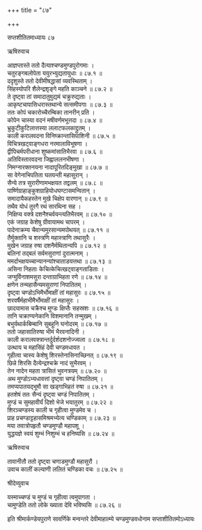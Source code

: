 +++
title = "८७"

+++

सप्तशीतितमाध्यायः ८७  

ऋषिरुवाच  

आज्ञप्तास्ते ततो दैत्याश्चण्डमुण्डपुरोगमाः  ।  
चतुरङ्गबलोपेता ययुरभ्युद्यतायुधाः  ॥ ८७.१ ॥  
ददृशुस्ते ततो देवीमीषद्धासां व्यवस्थिताम्  ।  
सिंहस्योपरि शैलेन्द्रशृङ्गे महति काञ्चने  ॥ ८७.२ ॥  
ते दृष्ट्वा तां समादातुमुद्यमं चक्रुरुद्यताः  ।  
आकृष्टचापासिधरास्तथान्ये सत्समीपगाः  ॥ ८७.३ ॥  
ततः कोपं चकारोच्चैरम्बिका तानरीन् प्रति  ।  
कोपेन चास्या वदनं मषीवर्णमभूत्तदा  ॥ ८७.४ ॥  
भ्रुकुटीकुटिलात्तस्या ललाटफलकाद्द्रुतम्  ।  
काली करालवदना विनिष्क्रान्तासिपाशिनी  ॥ ८७.५ ॥  
विचित्रखट्वाङ्गधरा नरमालाविभूषणा  ।  
द्वीपिचर्मपरीधाना शुष्कमांसातिभैरवा  ॥ ८७.६ ॥  
अतिविस्तारवदना जिह्वाललनभीषणा  ।  
निमग्नारक्तनयना नादापूरितदिङ्मुखा  ॥ ८७.७ ॥  
सा वेगेनाभिपतिता घतयन्ती महासुरान्  ।  
सैन्ये तत्र सुरारीणामभक्षयत तद्वलम्  ॥ ८७.८ ॥  
पार्ष्णिग्राहाङ्कुशग्राहियोधघण्टासमन्वितान्  ।  
समादायैकहस्तेन मुखे चिक्षेप वारणान्  ॥ ८७.९ ॥  
तथैव योधं तुरगै रथं सारथिना सह  ।  
निक्षिप्य वक्त्रे दशनैश्चर्वयन्त्यतिभैरवम्  ॥ ८७.१० ॥  
एकं जग्राह केशेषु ग्रीवायामथ चापरम्  ।  
पादेनाक्रम्य चैवान्यमुरसान्यमपोथयत् ॥ ८७.११ ॥  
तैर्मुक्तानि च शस्त्रणि महास्त्राणि तथासुरैः  ।  
मुखेन जग्राह रुषा दशनैर्मथितान्यपि  ॥ ८७.१२ ॥  
बलिनां तद्बलं सर्वमसुराणां दुरात्मनाम्  ।  
ममर्दाभक्षयच्चान्यानन्यांश्चाताडयत्तथा  ॥ ८७.१३ ॥  
असिना निहताः केचित्केचित्खट्वाङ्गताडिताः  ।  
जग्मुर्विनाशमसुरा दन्ताग्राभिहता रणे  ॥ ८७.१४ ॥  
क्षणेन तन्महासैन्यमसुराणां निपातितम्  ।  
दृष्ट्वा चण्डोऽभिमैर्भोमाक्षीं तां महासुरः  ॥ ८७.१५ ॥  
शरवर्षैर्महाभीमैर्भोमाक्षीं तां महासुरः  ।  
छादयामास चक्रैश्च मुण्डः क्षिप्तैः सहस्रशः  ॥ ८७.१६ ॥  
तानि चक्राण्यनेकानि विशमानानि तन्मुखम्  ।  
बभुर्यथार्कबिम्बानि सुबहूनि घनोदरम्  ॥ ८७.१७ ॥  
ततो जहासातिरुषा भीमं भैरवनादिनी  ।  
काली करालवक्त्रान्तर्दुर्दर्शदशनोज्ज्वला  ॥ ८७.१८ ॥  
उत्थाय च महासिंहं देवी चण्डमधावत  ।  
गृहीत्वा चास्य केशेषु शिरस्तेनासिनाच्छिनत् ॥ ८७.१९ ॥  
छिन्ने शिरसि दैत्येन्द्रश्चक्रे नादं सुभैरवम्  ।  
तेन नादेन महता त्रासितं भुवनत्रयम्  ॥ ८७.२० ॥  
अथ मुण्डोऽभ्यधावत्तां दृष्ट्वा चण्डं निपातितम्  ।  
तमप्यपातयद्भूमौ सा खड्गाभिहतं रुषा  ॥ ८७.२१ ॥  
हतशेषं ततः सैन्यं दृष्ट्वा चण्डं निपातितम्  ।  
मुण्डं च सुमहावीर्यं दिशो भेजे भयातुरम्  ॥ ८७.२२ ॥  
शिरञ्चण्डस्य काली च गृहीत्वा मुण्डमेव च  ।  
प्राह प्रचण्डाट्टहासमिश्रमभ्येत्य चण्डिकाम्  ॥ ८७.२३ ॥  
मया तवात्रोपहृतौ चण्डमुण्डौ महापशू  ।  
युद्धयज्ञे स्वयं शुम्भं निशुम्भं च हनिष्यसि  ॥ ८७.२४ ॥  

ऋषिरुवाच  

तावानीतौ ततो दृष्ट्वा चणाडमुण्डौ महासुरौ  ।  
उवाच कालीं कल्याणी ललितं चण्डिका वचः  ॥ ८७.२५ ॥  

श्रीदेव्युवाच  

यस्माच्चण्डं च मुण्डं च गृहीत्वा त्वमुपागता  ।  
चामुण्डेति ततो लोके ख्याता देवि भविष्यसि  ॥ ८७.२६ ॥  

इति श्रीमार्कण्डेयपुराणे सावर्णिके मन्वन्तरे देवीमाहात्म्ये चण्डमुण्डवधोनाम सप्ताशीतितमोऽध्यायः  
